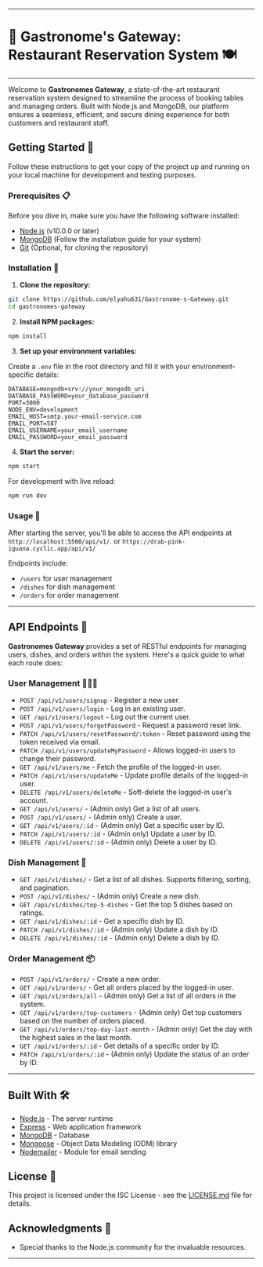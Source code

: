 
---

# 🌟 Gastronome's Gateway: Restaurant Reservation System 🍽️
---
Welcome to **Gastronomes Gateway**, a state-of-the-art restaurant reservation system designed to streamline the process of booking tables and managing orders. Built with Node.js and MongoDB, our platform ensures a seamless, efficient, and secure dining experience for both customers and restaurant staff.

## Getting Started 🚀

Follow these instructions to get your copy of the project up and running on your local machine for development and testing purposes.

### Prerequisites 📋

Before you dive in, make sure you have the following software installed:

- [Node.js](https://nodejs.org/en/download/) (v10.0.0 or later)
- [MongoDB](https://www.mongodb.com/try/download/community) (Follow the installation guide for your system)
- [Git](https://git-scm.com/downloads) (Optional, for cloning the repository)

### Installation 🔧

1. **Clone the repository:**

```bash
git clone https://github.com/elyahu631/Gastronome-s-Gateway.git
cd gastronomes-gateway
```

2. **Install NPM packages:**

```bash
npm install
```

3. **Set up your environment variables:**

Create a `.env` file in the root directory and fill it with your environment-specific details:

```dotenv
DATABASE=mongodb+srv://your_mongodb_uri
DATABASE_PASSWORD=your_database_password
PORT=3000
NODE_ENV=development
EMAIL_HOST=smtp.your-email-service.com
EMAIL_PORT=587
EMAIL_USERNAME=your_email_username
EMAIL_PASSWORD=your_email_password
```

4. **Start the server:**

```bash
npm start
```

For development with live reload:

```bash
npm run dev
```

### Usage 📘

After starting the server, you'll be able to access the API endpoints at `http://localhost:5500/api/v1/`. or `https://drab-pink-iguana.cyclic.app/api/v1/`

Endpoints include:
- `/users` for user management
- `/dishes` for dish management
- `/orders` for order management
---

## API Endpoints 🚏

**Gastronomes Gateway** provides a set of RESTful endpoints for managing users, dishes, and orders within the system. Here's a quick guide to what each route does:

### User Management 🧑‍🤝‍🧑

- `POST /api/v1/users/signup` - Register a new user.
- `POST /api/v1/users/login` - Log in an existing user.
- `GET /api/v1/users/logout` - Log out the current user.
- `POST /api/v1/users/forgotPassword` - Request a password reset link.
- `PATCH /api/v1/users/resetPassword/:token` - Reset password using the token received via email.
- `PATCH /api/v1/users/updateMyPassword` - Allows logged-in users to change their password.
- `GET /api/v1/users/me` - Fetch the profile of the logged-in user.
- `PATCH /api/v1/users/updateMe` - Update profile details of the logged-in user.
- `DELETE /api/v1/users/deleteMe` - Soft-delete the logged-in user's account.
- `GET /api/v1/users/` - (Admin only) Get a list of all users.
- `POST /api/v1/users/` - (Admin only) Create a user.
- `GET /api/v1/users/:id` - (Admin only) Get a specific user by ID.
- `PATCH /api/v1/users/:id` - (Admin only) Update a user by ID.
- `DELETE /api/v1/users/:id` - (Admin only) Delete a user by ID.

### Dish Management 🍲

- `GET /api/v1/dishes/` - Get a list of all dishes. Supports filtering, sorting, and pagination.
- `POST /api/v1/dishes/` - (Admin only) Create a new dish.
- `GET /api/v1/dishes/top-5-dishes` - Get the top 5 dishes based on ratings.
- `GET /api/v1/dishes/:id` - Get a specific dish by ID.
- `PATCH /api/v1/dishes/:id` - (Admin only) Update a dish by ID.
- `DELETE /api/v1/dishes/:id` - (Admin only) Delete a dish by ID.

### Order Management 📦

- `POST /api/v1/orders/` - Create a new order.
- `GET /api/v1/orders/` - Get all orders placed by the logged-in user.
- `GET /api/v1/orders/all` - (Admin only) Get a list of all orders in the system.
- `GET /api/v1/orders/top-customers` - (Admin only) Get top customers based on the number of orders placed.
- `GET /api/v1/orders/top-day-last-month` - (Admin only) Get the day with the highest sales in the last month.
- `GET /api/v1/orders/:id` - Get details of a specific order by ID.
- `PATCH /api/v1/orders/:id` - (Admin only) Update the status of an order by ID.

---

## Built With 🛠️

- [Node.js](https://nodejs.org/) - The server runtime
- [Express](https://expressjs.com/) - Web application framework
- [MongoDB](https://www.mongodb.com/) - Database
- [Mongoose](https://mongoosejs.com/) - Object Data Modeling (ODM) library
- [Nodemailer](https://nodemailer.com/about/) - Module for email sending

## License 📄

This project is licensed under the ISC License - see the [LICENSE.md](LICENSE.md) file for details.

## Acknowledgments 🎉
- Special thanks to the Node.js community for the invaluable resources.

---

